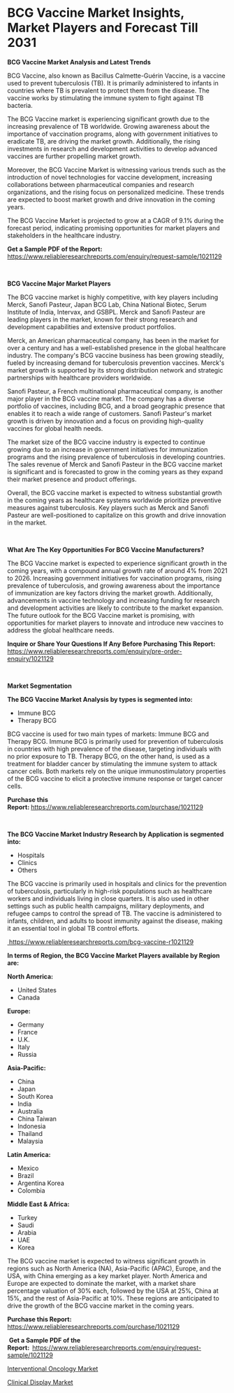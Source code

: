 <p><h1>BCG Vaccine Market Insights, Market Players and Forecast Till 2031</h1></p><p><strong>BCG Vaccine Market Analysis and Latest Trends</strong></p>
<p><p>BCG Vaccine, also known as Bacillus Calmette-Guérin Vaccine, is a vaccine used to prevent tuberculosis (TB). It is primarily administered to infants in countries where TB is prevalent to protect them from the disease. The vaccine works by stimulating the immune system to fight against TB bacteria.</p><p>The BCG Vaccine market is experiencing significant growth due to the increasing prevalence of TB worldwide. Growing awareness about the importance of vaccination programs, along with government initiatives to eradicate TB, are driving the market growth. Additionally, the rising investments in research and development activities to develop advanced vaccines are further propelling market growth.</p><p>Moreover, the BCG Vaccine Market is witnessing various trends such as the introduction of novel technologies for vaccine development, increasing collaborations between pharmaceutical companies and research organizations, and the rising focus on personalized medicine. These trends are expected to boost market growth and drive innovation in the coming years.</p><p>The BCG Vaccine Market is projected to grow at a CAGR of 9.1% during the forecast period, indicating promising opportunities for market players and stakeholders in the healthcare industry.</p></p>
<p><strong>Get a Sample PDF of the Report:&nbsp;</strong> <a href="https://www.reliableresearchreports.com/enquiry/request-sample/1021129">https://www.reliableresearchreports.com/enquiry/request-sample/1021129</a></p>
<p>&nbsp;</p>
<p><strong>BCG Vaccine Major Market Players</strong></p>
<p><p>The BCG vaccine market is highly competitive, with key players including Merck, Sanofi Pasteur, Japan BCG Lab, China National Biotec, Serum Institute of India, Intervax, and GSBPL. Merck and Sanofi Pasteur are leading players in the market, known for their strong research and development capabilities and extensive product portfolios. </p><p>Merck, an American pharmaceutical company, has been in the market for over a century and has a well-established presence in the global healthcare industry. The company's BCG vaccine business has been growing steadily, fueled by increasing demand for tuberculosis prevention vaccines. Merck's market growth is supported by its strong distribution network and strategic partnerships with healthcare providers worldwide. </p><p>Sanofi Pasteur, a French multinational pharmaceutical company, is another major player in the BCG vaccine market. The company has a diverse portfolio of vaccines, including BCG, and a broad geographic presence that enables it to reach a wide range of customers. Sanofi Pasteur's market growth is driven by innovation and a focus on providing high-quality vaccines for global health needs. </p><p>The market size of the BCG vaccine industry is expected to continue growing due to an increase in government initiatives for immunization programs and the rising prevalence of tuberculosis in developing countries. The sales revenue of Merck and Sanofi Pasteur in the BCG vaccine market is significant and is forecasted to grow in the coming years as they expand their market presence and product offerings. </p><p>Overall, the BCG vaccine market is expected to witness substantial growth in the coming years as healthcare systems worldwide prioritize preventive measures against tuberculosis. Key players such as Merck and Sanofi Pasteur are well-positioned to capitalize on this growth and drive innovation in the market.</p></p>
<p>&nbsp;</p>
<p><strong>What Are The Key Opportunities For BCG Vaccine Manufacturers?</strong></p>
<p><p>The BCG Vaccine market is expected to experience significant growth in the coming years, with a compound annual growth rate of around 4% from 2021 to 2026. Increasing government initiatives for vaccination programs, rising prevalence of tuberculosis, and growing awareness about the importance of immunization are key factors driving the market growth. Additionally, advancements in vaccine technology and increasing funding for research and development activities are likely to contribute to the market expansion. The future outlook for the BCG Vaccine market is promising, with opportunities for market players to innovate and introduce new vaccines to address the global healthcare needs.</p></p>
<p><strong>Inquire or Share Your Questions If Any Before Purchasing This Report:</strong> <a href="https://www.reliableresearchreports.com/enquiry/pre-order-enquiry/1021129">https://www.reliableresearchreports.com/enquiry/pre-order-enquiry/1021129</a></p>
<p>&nbsp;</p>
<p><strong>Market Segmentation</strong></p>
<p><strong>The BCG Vaccine Market Analysis by types is segmented into:</strong></p>
<p><ul><li>Immune BCG</li><li>Therapy BCG</li></ul></p>
<p><p>BCG vaccine is used for two main types of markets: Immune BCG and Therapy BCG. Immune BCG is primarily used for prevention of tuberculosis in countries with high prevalence of the disease, targeting individuals with no prior exposure to TB. Therapy BCG, on the other hand, is used as a treatment for bladder cancer by stimulating the immune system to attack cancer cells. Both markets rely on the unique immunostimulatory properties of the BCG vaccine to elicit a protective immune response or target cancer cells.</p></p>
<p><strong>Purchase this Report:&nbsp;</strong><a href="https://www.reliableresearchreports.com/purchase/1021129">https://www.reliableresearchreports.com/purchase/1021129</a></p>
<p>&nbsp;</p>
<p><strong>The BCG Vaccine Market Industry Research by Application is segmented into:</strong></p>
<p><ul><li>Hospitals</li><li>Clinics</li><li>Others</li></ul></p>
<p><p>The BCG vaccine is primarily used in hospitals and clinics for the prevention of tuberculosis, particularly in high-risk populations such as healthcare workers and individuals living in close quarters. It is also used in other settings such as public health campaigns, military deployments, and refugee camps to control the spread of TB. The vaccine is administered to infants, children, and adults to boost immunity against the disease, making it an essential tool in global TB control efforts.</p></p>
<p><a href="https://www.reliableresearchreports.com/bcg-vaccine-r1021129">&nbsp;https://www.reliableresearchreports.com/bcg-vaccine-r1021129</a></p>
<p><strong>In terms of Region, the BCG Vaccine Market Players available by Region are:</strong></p>
<p>
    <p> <strong> North America: </strong>
        <ul>
            <li>United States</li>
            <li>Canada</li>
        </ul>
        </p> 
    <p> <strong> Europe: </strong>
        <ul>
            <li>Germany</li>
            <li>France</li>
            <li>U.K.</li>
            <li>Italy</li>
            <li>Russia</li>
        </ul>
        </p> 
    <p> <strong> Asia-Pacific: </strong>
        <ul>
            <li>China</li>
            <li>Japan</li>
            <li>South Korea</li>
            <li>India</li>
            <li>Australia</li>
            <li>China Taiwan</li>
            <li>Indonesia</li>
            <li>Thailand</li>
            <li>Malaysia</li>
        </ul>
        </p> 
    <p> <strong> Latin America: </strong>
        <ul>
            <li>Mexico</li>
            <li>Brazil</li>
            <li>Argentina Korea</li>
            <li>Colombia</li>
        </ul>
        </p> 
    <p> <strong> Middle East & Africa: </strong>
        <ul>
            <li>Turkey</li>
            <li>Saudi</li>
            <li>Arabia</li>
            <li>UAE</li>
            <li>Korea</li>
        </ul>
    </p>
    </p>
<p><p>The BCG vaccine market is expected to witness significant growth in regions such as North America (NA), Asia-Pacific (APAC), Europe, and the USA, with China emerging as a key market player. North America and Europe are expected to dominate the market, with a market share percentage valuation of 30% each, followed by the USA at 25%, China at 15%, and the rest of Asia-Pacific at 10%. These regions are anticipated to drive the growth of the BCG vaccine market in the coming years.</p></p>
<p><strong>Purchase this Report: </strong><a href="https://www.reliableresearchreports.com/purchase/1021129">https://www.reliableresearchreports.com/purchase/1021129</a></p>
<p>&nbsp;<strong>Get a Sample PDF of the Report:&nbsp;&nbsp;</strong><a href="https://www.reliableresearchreports.com/enquiry/request-sample/1021129">https://www.reliableresearchreports.com/enquiry/request-sample/1021129</a></p>
<p><strong></strong></p>
<p><p><a href="https://github.com/nancykennedykellievqfqt2/Market-Research-Report-List-3/blob/main/interventional-oncology-market.md">Interventional Oncology Market</a></p><p><a href="https://view.publitas.com/reportprime-1/global-clinical-display-market-status-2024-2031-and-forecast-by-region-product-end-use/">Clinical Display Market</a></p></p>